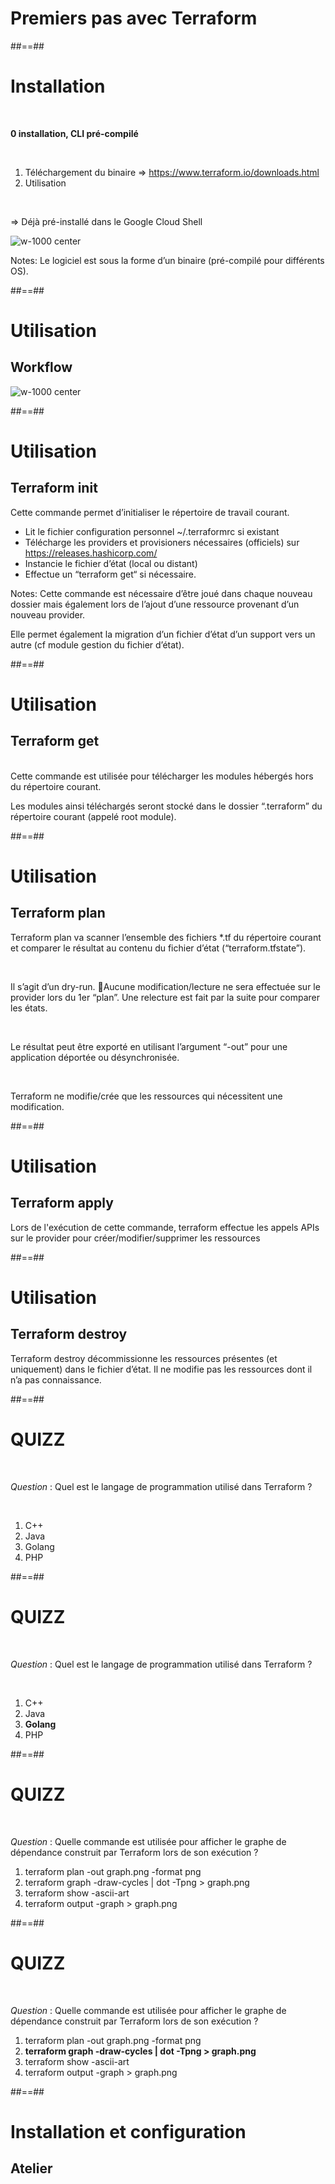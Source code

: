 <!-- .slide: class="transition"-->

# Premiers pas avec Terraform

##==##
<!-- .slide:  -->
# Installation

<br/>

**0 installation, CLI pré-compilé**

<br/>

1. Téléchargement du binaire => https://www.terraform.io/downloads.html
3. Utilisation

<br/>

⇒ Déjà pré-installé dans le Google Cloud Shell


![w-1000 center](./assets/images/g418fd663c2_0_272.png)

Notes:
Le logiciel est sous la forme d’un binaire (pré-compilé pour différents OS).

##==##

# Utilisation

## Workflow

![w-1000 center](./assets/images/workflow.png)

##==##
<!-- .slide:-->

# Utilisation

## Terraform init

Cette commande permet d’initialiser le répertoire de travail courant.

* Lit le fichier configuration personnel ~/.terraformrc si existant 
* Télécharge les providers et provisioners nécessaires (officiels) sur https://releases.hashicorp.com/
* Instancie le fichier d’état (local ou distant)
* Effectue un “terraform get“ si nécessaire.

Notes:
Cette commande est nécessaire d’être joué dans chaque nouveau dossier mais également lors de l’ajout d’une ressource provenant d’un nouveau provider.

Elle permet également la migration d’un fichier d’état d’un support vers un autre (cf module gestion du fichier d’état).

##==##
<!-- .slide:-->

# Utilisation

## Terraform get

<br/>
Cette commande est utilisée pour télécharger les modules hébergés hors du répertoire courant.

<br/>

Les modules ainsi téléchargés seront stocké dans le dossier “.terraform” du répertoire courant (appelé root module).

##==##
<!-- .slide:-->

# Utilisation

## Terraform plan

Terraform plan va scanner l’ensemble des fichiers *.tf du répertoire courant et comparer le résultat au contenu du fichier d’état (“terraform.tfstate”).

<br/>

Il s’agit d’un dry-run. Aucune modification/lecture ne sera effectuée sur le provider lors du 1er “plan”. Une relecture est fait par la suite pour comparer les états.

<br/>

Le résultat peut être exporté en utilisant l’argument “-out” pour une application déportée ou désynchronisée.

<br/>

Terraform ne modifie/crée que les ressources qui nécessitent une modification.

##==##
<!-- .slide:-->

# Utilisation

## Terraform apply

Lors de l'exécution de cette commande, terraform effectue les appels APIs sur le provider pour créer/modifier/supprimer les ressources

##==##
<!-- .slide:-->

# Utilisation

## Terraform destroy

Terraform destroy décommissionne les ressources présentes (et uniquement) dans le fichier d’état. Il ne modifie pas les ressources dont il n’a pas connaissance.

##==##
<!-- .slide:-->

# QUIZZ

<br/>

*Question* : Quel est le langage de programmation utilisé dans Terraform ?

<br/>

1. C++
2. Java
3. Golang
4. PHP

##==##
<!-- .slide:-->

# QUIZZ

<br/>

*Question* : Quel est le langage de programmation utilisé dans Terraform ?

<br/>

1. C++
2. Java
3. **Golang**
4. PHP


##==##
<!-- .slide:-->

# QUIZZ

<br/>

*Question* : Quelle commande est utilisée pour afficher le graphe de dépendance construit par Terraform lors de son exécution ?
1. terraform plan -out graph.png -format png
2. terraform graph -draw-cycles | dot -Tpng > graph.png
3. terraform show -ascii-art
4. terraform output -graph > graph.png

##==##
<!-- .slide:-->

# QUIZZ

<br/>

*Question* : Quelle commande est utilisée pour afficher le graphe de dépendance construit par Terraform lors de son exécution ?

1. terraform plan -out graph.png -format png
2. **terraform graph -draw-cycles | dot -Tpng > graph.png**
3. terraform show -ascii-art
4. terraform output -graph > graph.png

##==##
<!-- .slide: class="exercice" -->

# Installation et configuration
 
## Atelier

